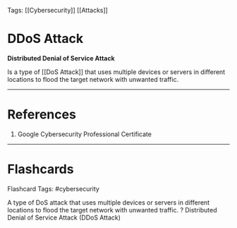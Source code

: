 Tags: [[Cybersecurity]] [[Attacks]]

# DDoS Attack

**Distributed Denial of Service Attack**

Is a type of [[DoS Attack]] that uses multiple devices or servers in different locations to flood the target network with unwanted traffic.

---

# References

1. Google Cybersecurity Professional Certificate

---

# Flashcards

Flashcard Tags: #cybersecurity

A type of DoS attack that uses multiple devices or servers in different locations to flood the target network with unwanted traffic.
?
Distributed Denial of Service Attack (DDoS Attack)

<!--SR:!2024-05-15,4,270-->
